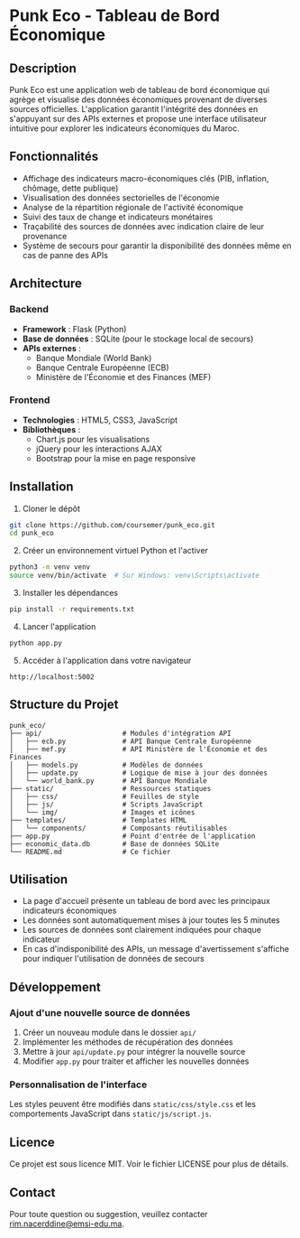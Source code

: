 # Punk Eco - Tableau de Bord Économique

## Description
Punk Eco est une application web de tableau de bord économique qui agrège et visualise des données économiques provenant de diverses sources officielles. L'application garantit l'intégrité des données en s'appuyant sur des APIs externes et propose une interface utilisateur intuitive pour explorer les indicateurs économiques du Maroc.

## Fonctionnalités

- Affichage des indicateurs macro-économiques clés (PIB, inflation, chômage, dette publique)
- Visualisation des données sectorielles de l'économie
- Analyse de la répartition régionale de l'activité économique
- Suivi des taux de change et indicateurs monétaires
- Traçabilité des sources de données avec indication claire de leur provenance
- Système de secours pour garantir la disponibilité des données même en cas de panne des APIs

## Architecture

### Backend
- **Framework** : Flask (Python)
- **Base de données** : SQLite (pour le stockage local de secours)
- **APIs externes** :
  - Banque Mondiale (World Bank)
  - Banque Centrale Européenne (ECB)
  - Ministère de l'Économie et des Finances (MEF)

### Frontend
- **Technologies** : HTML5, CSS3, JavaScript
- **Bibliothèques** : 
  - Chart.js pour les visualisations
  - jQuery pour les interactions AJAX
  - Bootstrap pour la mise en page responsive

## Installation

1. Cloner le dépôt
```bash
git clone https://github.com/coursemer/punk_eco.git
cd punk_eco
```

2. Créer un environnement virtuel Python et l'activer
```bash
python3 -m venv venv
source venv/bin/activate  # Sur Windows: venv\Scripts\activate
```

3. Installer les dépendances
```bash
pip install -r requirements.txt
```

4. Lancer l'application
```bash
python app.py
```

5. Accéder à l'application dans votre navigateur
```
http://localhost:5002
```

## Structure du Projet

```
punk_eco/
├── api/                    # Modules d'intégration API
│   ├── ecb.py              # API Banque Centrale Européenne
│   ├── mef.py              # API Ministère de l'Économie et des Finances
│   ├── models.py           # Modèles de données
│   ├── update.py           # Logique de mise à jour des données
│   └── world_bank.py       # API Banque Mondiale
├── static/                 # Ressources statiques
│   ├── css/                # Feuilles de style
│   ├── js/                 # Scripts JavaScript
│   └── img/                # Images et icônes
├── templates/              # Templates HTML
│   └── components/         # Composants réutilisables
├── app.py                  # Point d'entrée de l'application
├── economic_data.db        # Base de données SQLite
└── README.md               # Ce fichier
```

## Utilisation

- La page d'accueil présente un tableau de bord avec les principaux indicateurs économiques
- Les données sont automatiquement mises à jour toutes les 5 minutes
- Les sources de données sont clairement indiquées pour chaque indicateur
- En cas d'indisponibilité des APIs, un message d'avertissement s'affiche pour indiquer l'utilisation de données de secours

## Développement

### Ajout d'une nouvelle source de données

1. Créer un nouveau module dans le dossier `api/`
2. Implémenter les méthodes de récupération des données
3. Mettre à jour `api/update.py` pour intégrer la nouvelle source
4. Modifier `app.py` pour traiter et afficher les nouvelles données

### Personnalisation de l'interface

Les styles peuvent être modifiés dans `static/css/style.css` et les comportements JavaScript dans `static/js/script.js`.

## Licence

Ce projet est sous licence MIT. Voir le fichier LICENSE pour plus de détails.

## Contact

Pour toute question ou suggestion, veuillez contacter [rim.nacerddine@emsi-edu.ma](mailto:rim.nacerddine@emsi-edu.ma).
